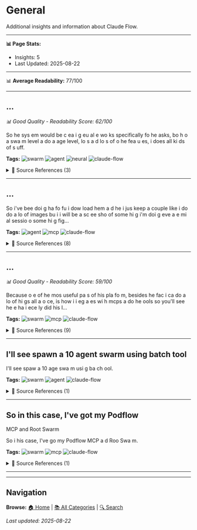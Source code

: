 # General

Additional insights and information about Claude Flow.

---
**📊 Page Stats:**
- Insights: 5
- Last Updated: 2025-08-22

---

📊 **Average Readability:** 77/100

---

<div id="01d6f398-fa2a-4edf-85d4-4fdbe1b177e8"></div>

## ...

*📊 Good Quality - Readability Score: 62/100*

So he sys em would be c ea i g eu al e wo ks specifically fo he asks, bo h o a swa m level a do a age level, lo s a d lo s of o he fea u es, i does all ki ds of s uff.

**Tags:** ![swarm](https://img.shields.io/badge/-swarm-blue?style=flat-square) ![agent](https://img.shields.io/badge/-agent-blue?style=flat-square) ![neural](https://img.shields.io/badge/-neural-blue?style=flat-square) ![claude-flow](https://img.shields.io/badge/-claude-flow-blue?style=flat-square) 

<details>
<summary>📖 Source References (3)</summary>

#### Reference 1

> So the system would be creating neural networks specifically for the tasks, both on a swarm level and on an agent level, lots and lots of other features, it does all kinds of stuff.
>
> **Source:** `en-20250812_202211.txt` - Line undefined
> **Confidence:** 80.0% `████████░░`
> **Readability:** 58/100
>
> **Context:** ... the high mind intelligence,
which shares a common sort of
memory system. We've got to find
multiple neural networks to your point,
narrow is better. So the system would
be creating neural networks...

#### Reference 2

> So what I'm doing is I'm creating neural patterns within each of the agents that learns what it needs to do.
>
> **Source:** `en-20250812_202211.txt` - Line undefined
> **Confidence:** 80.0% `████████░░`
> **Readability:** 81/100
>
> **Context:** ... back to this idea of neuro AI, which
I'm totally all about. This system basically
has a collective component that can do the
neural training. So what I'm doing is I'm
creating neural patterns with...

#### Reference 3

> And you can see my MCPs, so in this case I've got my Claude-flow MCP and Bruce Swarm.
>
> **Source:** `en-20250812_202211.txt` - Line undefined
> **Confidence:** 80.0% `████████░░`
> **Readability:** 95/100
>
> **Context:** ... of agents. The agents run, so one, you can see
that, I guess you can see all the
commands, these are the things I'm doing most
frequently. And you can see my MCPs, so
in this case I've got my Clau...

</details>


---

<div id="fa7d8b47-0b7a-49ff-9f50-3688d7381301"></div>

## ...

So i've bee doi g ha fo fu i dow load hem a d he i jus keep a couple like i do do a lo of images bu i i will be a sc ee sho of some hi g i'm doi g eve a e mi al sessio o some hi g fig...

**Tags:** ![agent](https://img.shields.io/badge/-agent-blue?style=flat-square) ![mcp](https://img.shields.io/badge/-mcp-blue?style=flat-square) ![claude-flow](https://img.shields.io/badge/-claude-flow-blue?style=flat-square) 

<details>
<summary>📖 Source References (8)</summary>

#### Reference 1

> So i've been doing that for fun i download them and then i just keep a couple like i do do a lot of images but i it will be a screenshot of something i'm doing even a terminal session or something figure out the prompt like jet post something i won't even give an instruction i want to see what will go it normally gets it you know i see this a prompt for cloud code or something you know i love that as a process you take the screenshot you give it the error log and then you give it feedback and then like all three combined is like really strong yeah about that um it's taking its own screenshot and because it's a docker image it's already able to tail the log out of the docker container that's being created and in theory it's has access to root within this environment so it can start and stop the docker image rebuild it and then try again so this is taking off we have five agents running concurrently and perhaps we can bring up our first guest wonderful excellent jets i love this i love this to get something started and then revisit it later on in that in the in the episode that's really neat so um we got a few folks today excuse me sebastian who came to us uh who we we uh found and connected at the toronto tech week and meetup events uh it's got some uh a neat mcp tool to show us And then we have Sergio as well.
>
> **Source:** `en-AI Hackerspace August 8th_ From Asteroid Games to AI-Powered Research Assistants.txt` - Line undefined
> **Confidence:** 80.0% `████████░░`
>
> **Context:** ... Just
like 10 eyes, 2, 3, 4, 5, 6, see
what it just... It's kind of weird.
I wonder what it thinks when it
tries to do that. You should try
that. so i've been doing that for fun
i download them and...

#### Reference 2

> Yeah i've got this uh okay go ahead you should be good thank you very much so essentially i built like a fun web app thinking of like some of the latest things we've been like doing lately so i thought about making like a really like super intelligent scraping system so building essentially a bunch of mcps scraping autonomously across different specializations and then also applying learning like intelligence to them so they get better at it and they could also qualify like research or essentially have a very constructive autonomous like cloud deployment so that they can 24 7 go on and and get papers also i added to it i want to make them accumulate all the knowledge and ground to it and then generate its own like research papers its own discovery its own kind of combinations of things right now what you're seeing and also like a root agent's favorite concepts with like a little bit of a temporal filter seeing what it's great being like recently maybe you see like the most recent like repositories was popular i think you just look that up in github right now you're seeing a lot of like it's not like it's it's not fully deployed so i've been going through the process of essentially going on my cloud services so the initial prompts were about orchestrating the the visual system a rough copy right then after enhancing the backend system and then uh i was i deployed the mcps locally so it started generating data but i wanted to do it autonomously and then being that so so right now i'm configuring the front end with the deployed backend uh system and then here you could see on my fire store uh i got um there's this thing i got like all the data kind of like collecting into firebase right so it's going to be interesting to see once deployed i'll update maybe next week uh over the over the weeks and months how much it collects and generates and we could all maybe chat with it uh and just like play around you know maybe you have like uh as a group an interactive mode so just thinking about some of those things it'll be cool to see in the future but yeah thank you guys appreciate sharing wow yeah my goodness because think about the idea of perplexity and all these guys they're just like a small startup but they're probably doing these kinds of things right they're deploying probably their whole web but it'd be interesting doing a specialized a more focused approach to maybe see what we can come up with it's more like for fun creative right now but let's it could really maybe come up with some really cool stuff i mean i can easily see applications like um you know i work with bid teams and that's a high pressure high stress environment where tools, the more tools you can do for automating, paper pushing, data pushing.
>
> **Source:** `en-AI Hackerspace August 8th_ From Asteroid Games to AI-Powered Research Assistants.txt` - Line undefined
> **Confidence:** 80.0% `████████░░`
>
> **Context:** ... share with
you quickly here. I hope I don't have
any random message notification pop ups,
but, you know, if you if it happens, please don't
mind. yeah i've got this uh okay go ahead
you should be ...

#### Reference 3

> I think there's a lot of sort of powerful features that Claude-flow exposes from like a workflow perspective that um you know it it opens up the ability for clod code and clod flow to be used for um sort of non-coding purposes but you know essentially there's there's some coding actually happening but i uh i recently got involved in this this discord uh channel for this this cartoon series called uh or this company called showrunner and showrunner i think just got some um an investment from uh amazon so they've got like an ai platform which is primarily um used inside of uh discord um actually let me just share my change my share here how do i my screen.
>
> **Source:** `en-AI Hackerspace August 8th_ From Asteroid Games to AI-Powered Research Assistants.txt` - Line undefined
> **Confidence:** 80.0% `████████░░`
>
> **Context:** to some work that
I was doing where I was thinking
about, you know, just the capabilities
of Claude-flow and extending it into sort
of other domains. I think there's a lot
of sort of powerful features...

#### Reference 4

> Uh use cloud flow swarm to generate an exit valley episode using the showrunner mcp based on this script i just pasted in sort of like a synopsis perform deep research on relevant news topics and people to improve the narrative if applicable uh give it some guidance someone needs to die uh it's you know it's very satirical and kind of like gruesome uh lots of swearing and stuff like that which is kind of fun for a cartoon uh also add a new variation of the The Crypt Keeper location scenes also generate a comprehensive report in Markdown format using the generate episode tool.
>
> **Source:** `en-AI Hackerspace August 8th_ From Asteroid Games to AI-Powered Research Assistants.txt` - Line undefined
> **Confidence:** 80.0% `████████░░`
>
> **Context:** be able to use the channels and
the slash commands to generate the
content. But I have to talk to their
admins about that. So I've got a
prompt here. uh use cloud flow swarm
to generate an exit valley...

#### Reference 5

> I'm also creative and i'm i'm interested in i'm building this agentic essentially script system because i can go out in real like the the way that the prompting is working it's just going out and doing deep research could be could be stuff on uh uh you know current topics you could schedule an agent to go and like get you know real -time newsworthy newsworthy facts and and automate this thing so um there's a lot a lot to be done and i want to see if i can get access to there um you remember those political cartoons i think it'd be funny seeing little like just little jokes like people would love these just to see yeah totally uh here's another one uh this was sort of an earlier version of one um but i gave it some guidance to sort of model it off of swarms and pointed to that uh um pointed to that uh quad flow documentation i haven't read this in a while but um it might be actually no you know what that's not a good this one had some errors in it um here's another one you know it's interesting we come to the concept again so when you're generating there's always i love the no filter stuff but then like at some point you might have to do filtering right so then the the system of the prompting itself has to it's interesting how it all comes back together oh yeah well uh i think that they're probably using something in the back like a model in the background that um have some right but you can kind of go around some but if you get special access you get like like permission to like play with it without it but then when you release it you know like my script generation isn't putting any profanity and whatnot in because it's using Anthropic under the Clot under the hood so it's you know it's maybe the clean version.
>
> **Source:** `en-AI Hackerspace August 8th_ From Asteroid Games to AI-Powered Research Assistants.txt` - Line undefined
> **Confidence:** 80.0% `████████░░`
>
> **Context:** ... why they're doing it, but they
don't have an API. So my next steps is I
actually reached out to support and said,
you know, I'm an agentic engineer. I'm
also creative and i'm i'm interested in i'm...

#### Reference 6

> Yeah you know with I could I could augment that with other approaches but yeah that's Discord channel it's called Showrunner oh yeah we should all share that to see hey yeah that's that i just recently created a repo with 600 plus sub agents for all kinds of things non-coding i just shared a link in the chat you might be interested in reading over thank you thanks so current currently this is sorry go ahead currently it's it's you know i've I took the MCP approach. My next step, thank you for sharing that, Chris. My next step was basically, you know, I think just the architecture of Claude code in combination with Claude is toast.
>
> **Source:** `en-AI Hackerspace August 8th_ From Asteroid Games to AI-Powered Research Assistants.txt` - Line undefined
> **Confidence:** 80.0% `████████░░`
> **Readability:** 58/100
>
> **Context:** ... because it's using Anthropic under the
Clot under the hood so it's you know it's
maybe the clean version. It's the person, the
person itself right? Yeah you know
with I could I could augment
that ...

#### Reference 7

> Uh it's just very it's a wild moment right so i i started trying to put together a a way to deal with the um the incoming firehose of stuff just for my own information management purposes so this i mean 12 months ago just vibe coding whatever you want to call it at the time managed to stand up listening javascript straight away this just takes the ***** the data off github re-springifies it turns it into something that's crockable in a 3d space and it just worked straight away in ar and i was like well that's very gratifying and i thought well why don't i do it multi-user in rust that was a mistake because i'm not a programmer and i didn't realize how difficult that was going to be so i i'm now a hundred thousand mines of code 12 months later kind of become a labor of love in a way uh and it's all you know because because code code it's all very well documented and stuff the the system now is uh spring solving on a gpu uh for multi-user so it's got a single source of truth so you can connect multiple clients to it it pulls the information from github which is sourced in the log seek stuff that you saw which is the knowledge management stuff and then it re-indexes it through rag and microsoft graph rag and uh other things it has a voice-to-voice layer it has a obviously it's got the agency layer and this is what really what the crux of the of the demo here is you know there's all kinds of interfaces and off and that's all well and good but the thing that i've suddenly started to add in which has made everything false multiplayer 10 times as good is the is the the thing that just suddenly makes it you know the the can do anything jarvis knockoff so i mean i'm just going to type the word test in here because we don't have time for that but so you can you can spawn up a hive mind uh on the data that you have access to here and then it brings in all of the uh the monitoring stuff which is based on agentic flow uh and i'm not really sure how any of that works because this is how it goes with this stuff you know um i was trying to use a much cleaner mcp interface over the over the existing port because everything obviously is dockerized and speaking to everybody else's points about getting these things to do anything i've been getting it to do things that are right outside the domain of um of coding so like a full air circuit board for a uh preamp like a preamp with a bit of character which somebody told me to make so it created the circuit board in my docker i have all the latex tools all the rust tools all the usual tools that you'd have all the electronics tools uh all of the um just whatever you can think of that you can digitize slap it in the docker connect it to the visualization system voice voice go and make a thing deliver the thing when it's done and there's a this is kind of the opportunity that i'm seeing when i'm talking to other people here is that they want to see something that's a bit Like Andy, they really don't want to look at a CLI interface.
>
> **Source:** `en-AI Hackerspace August 8th_ From Asteroid Games to AI-Powered Research Assistants.txt` - Line undefined
> **Confidence:** 80.0% `████████░░`
>
> **Context:** ... reality,
telecollaboration, working with other
people, working with now AI agents, I mean, so
distributed systems, kind of protocol-level
stuff. uh it's just very it's a wild moment
right so i i s...

#### Reference 8

> And that's where most of the personal tax is coming for me, is just trying to keep that uh kind of web of dockers going in a way where stuff doesn't break all the time which is why i was fighting it today to try and get it going again but i mean it's fine it's just it's just the next thing to do really what i need to do is get it just good enough so i can start solving real problems with it i would then suggest that you point your collection of docker containers powered by cloud code to research declarative infrastructure yeah yeah yeah and i'd like to see this project combined with that with whatever braun is building that post that he had or that message that he had in the whatsapp group where he said he's like passed to the other side like the the whole the whole agentics one so all of the all the telemetrics that comes out that was in the one that uh was was demonstrated in the in the uh in the branch that had all the telemetrics and there's a lot of it um that's all in this one in principle so i've ended up standing up in another server inside the swarm container because it just i couldn't get enough out over the mcp channel and now i literally have no idea what's going on in that corner of the code base now it's it it's it's working but i don't know i don't know how much uh telemetrics is coming over it seems like there's quite a lot of it and you saw when i when i zoomed into the green blob and that's just like that's just the hive mind instance that it had stood up for that particular thing and i've got a suspicion that you were looking at mock data there because that in any given moment the whole thing is either working or not working you know like a jagged frontier of horrible unknowns but i've seen it i've seen it pulling stuff live and i've seen it pulling quite a lot of stuff live i just don't know what sometimes it'll get there i have a question do you what do you ever think of naming it or want to ask it it's currently ****** jarvis because it's It's obviously ***** garbage.
>
> **Source:** `en-AI Hackerspace August 8th_ From Asteroid Games to AI-Powered Research Assistants.txt` - Line undefined
> **Confidence:** 80.0% `████████░░`
>
> **Context:** into a very capable GPU-connected Docker
and just stand it all up in their old
bunch of Dockers, which is just kind of the other
route on this stuff. And that's where most
of the personal tax is comin...

</details>


---

<div id="bcaded2d-974b-4e12-93bb-eb020c0bfedd"></div>

## ...

*📊 Good Quality - Readability Score: 59/100*

Because o e of he mos useful pa s of his pla fo m, besides he fac i ca do a lo of hi gs all a o ce, is how i i eg a es wi h mcps a do he ools so you'll see he e ha i ece ly did his l...

**Tags:** ![swarm](https://img.shields.io/badge/-swarm-blue?style=flat-square) ![mcp](https://img.shields.io/badge/-mcp-blue?style=flat-square) ![claude-flow](https://img.shields.io/badge/-claude-flow-blue?style=flat-square) 

<details>
<summary>📖 Source References (9)</summary>

#### Reference 1

> Because one of the most useful parts of this platform, besides the fact it can do a lot of things all at once, is how it integrates with mcps and other tools so you'll see here that i recently did this like recently like i think in last night i pushed the alpha 61 uh version of cloud flow and you'll see that i it's an amalgamation of bugs and and little issues here and there that relate now i'm i'm organizing all of this through the the cloud flow system but i don't always actually directly use the the dot cloud flow or the uh the mpx cloud flow at alpha i actually once i've got the system instantiated you'll notice that there's a bunch of slash commands that that allow you to use the system without actually having to use the cli directly so what i want to show you guys a bit of that so right now what i'm working on when in between all my various calls and whatnot is the the next release so i don't try to do everything at once because if i'm if i'm trying to fix everything under the sun there's currently 69 issues open which is good because it was like 90 earlier um so what i'm trying to do is just group group problems in combination of things that were they've been open for a little while versus things that i just want to add so in this case this morning i i sort of prioritized you know the swarm status which was a recurring problem where the mcb tool didn't actually give me the correct status then some architectural improvements i'm working my way through linting and other errors and you'll see here that i've got you know i at one point i had something like 7 000 typescript errors and now i'm down to about 400 these aren't things that actually affect the operations they're mostly sort of they just don't look good um and and other various things and you'll notice here that i said i'm i can i make them related to the actual bugs people are posting because i want to i want this to be a community so this particular release is mostly just fixing things people are saying is aren't working for them like it doesn't work right on windows or i'm getting issues on mac that kind of stuff now the mac one is hard because i don't currently have my mac mini plugged in so i probably should go and do that but um but i'm running it i generally know what the error is so it's not necessarily something i need to worry about since here as the system progresses about an hour ago it updated the various parts so i'm going to show you a little bit of kind of behind the scenes of how i'm doing this here's another major update.
>
> **Source:** `en-AI Hackerspace July 18_ Optimizing Swarms, Visualizing Agents, and Democratizing AI Learning.txt` - Line undefined
> **Confidence:** 80.0% `████████░░`
>
> **Context:** ... for you guys. So I'm
just going to spend a few minutes showing
sort of how I handle my GitHub updates and things
like that, if that's helpful. Because one of
the most useful parts of this platform...

#### Reference 2

> Now, I haven't pushed the neural network components as a default option, although the swarm has a tendency to self-discover it and use it.
>
> **Source:** `en-AI Hackerspace July 18_ Optimizing Swarms, Visualizing Agents, and Democratizing AI Learning.txt` - Line undefined
> **Confidence:** 80.0% `████████░░`
> **Readability:** 52/100
>
> **Context:** ... go
in here and you run the training component and
you see there's a bunch of different other,
like the neural train, there's the pattern
learning. Now, I haven't pushed the neural
network componen...

#### Reference 3

> But what I might do in an upcoming release is make that as a default option because yesterday I ran a benchmark. I want to show you guys quickly before I go back to my GitHub stuff i'm jumping around a little bit here but if you're curious i everything i try and test i'm actually posting here to the system itself so where do we yeah here it is so someone asked maybe it was jed someone asked you know what's the difference between running sort of the default swarm versus running one with sort of the the micro neural net optimizations so you know i did a quick sort of uh a b test that basically looked at the sort of performance of one versus the other and I'm seeing substantially, it runs substantially faster.
>
> **Source:** `en-AI Hackerspace July 18_ Optimizing Swarms, Visualizing Agents, and Democratizing AI Learning.txt` - Line undefined
> **Confidence:** 80.0% `████████░░`
> **Readability:** 23/100
>
> **Context:** ... Now, I haven't pushed the neural
network components as a default option,
although the swarm has a tendency to self-discover
it and use it. But what I might do in an
upcoming release is make that a...

#### Reference 4

> So if you run coordination, you'll see that there's different structures for how it can initialize and different topologies for how it's going to organize the agents.
>
> **Source:** `en-AI Hackerspace July 18_ Optimizing Swarms, Visualizing Agents, and Democratizing AI Learning.txt` - Line undefined
> **Confidence:** 80.0% `████████░░`
> **Readability:** 35/100
>
> **Context:** feature of the coordination system.
So you notice here that there's a coordination
system. And a lot of this is happening when
you don't look, right? So if you run
coordination, you'll see that there'...

#### Reference 5

> I'm actually going in here and using the dangerously skip permissions option and i'm just going to copy this because i'm too lazy to type it i go back in here and i'm just going to do and if i want to continue i'll use dash c i don't want to continue because i'm just showing you guys how it works but almost all the real functionality you want in the system is actually in the slash commands these slash commands you can you can also customize so when you see the cus these folders these are the system this is how the system works you know from like a human point of view so rather than trying to type this big long command in into a command line which really doesn't work particularly well this little user interface is actually easier for copying and pasting you can go in here and type things like github and in this case you've got you know issue tracker code review so i can spin up a code review swarm to to explore someone's pr you know or i i can use this to do my own pr or i i can prep my release to prep for the npm publishing so i'm using the system but i'm not using it i'm using it directly within cloud code so in this case i'm going to select this one and i'm going to say uh review the you know i gotta go figure out what which one i want to look at let's let's do this one this is an issue one oh this is yeah this is the issue and see and see if there are any ways to further improve the neural network components.
>
> **Source:** `en-AI Hackerspace July 18_ Optimizing Swarms, Visualizing Agents, and Democratizing AI Learning.txt` - Line undefined
> **Confidence:** 80.0% `████████░░`
>
> **Context:** ... other. Now, the other thing
I want to show you guys quickly is often
when I'm running this, I don't actually use
that command at all to instantiate. I'm actually
going in here and using the danger...

#### Reference 6

> So you can see here it's telling it how to use the mcps it's telling you know giving it the guidance it's saying that this one's optimized for roof fan you know but you can see the different options and i might have to customize these a little bit more to be honest and make them maybe more generic um but here we are so now it's looking it's it's it knows how to work with it now it's it's spinning up a task not a doesn't always need a swarm in this particular case the question I gave it doesn't really require a swarm.
>
> **Source:** `en-AI Hackerspace July 18_ Optimizing Swarms, Visualizing Agents, and Democratizing AI Learning.txt` - Line undefined
> **Confidence:** 80.0% `████████░░`
>
> **Context:** ... and
you can customize all these just by pointing
cloud code out and say, you know,
customize it for my particular repo or
whatever I'm building. so you can see here
it's telling it how to use the ...

#### Reference 7

> Now, I could have asked it to spin up a three agent swarm, but I don't think I need to do that because it's a really simple sort of request I'm giving it.
>
> **Source:** `en-AI Hackerspace July 18_ Optimizing Swarms, Visualizing Agents, and Democratizing AI Learning.txt` - Line undefined
> **Confidence:** 80.0% `████████░░`
> **Readability:** 76/100
>
> **Context:** ... it now it's it's spinning up a task not
a doesn't always need a swarm in this particular
case the question I gave it doesn't
really require a swarm. Now, I could have
asked it to spin up a three a...

#### Reference 8

> And then i said well what if i could like pick methodologies you know and it would sort of pick its own governing methodology why the **** it decided waterfall was a good agentic methodology i don't know but whatever um and then you know some kind of some kind of other settings so i know this looks a bit like the london underground um and that may give people some fear and uncertainty but i just when you're thinking about really complex swarm um methodologies Being able to visualize how they're all starting and stopping and kind of in parallel was something that had been causing me some kind of mental grief.
>
> **Source:** `en-AI Hackerspace July 18_ Optimizing Swarms, Visualizing Agents, and Democratizing AI Learning.txt` - Line undefined
> **Confidence:** 80.0% `████████░░`
>
> **Context:** ... ended up naming
herself. It named the team. So I could say
I want to, you know, a front end designer,
a full stack developer, a DevOps engineer.
and then i said well what if i could like
pick meth...

#### Reference 9

> So if you are running a kind of distributed swarm of agents across multiple machines, and you lose a couple of machines, it doesn't affect the overall operations, and you can resume where it left off.
>
> **Source:** `en-AI Hackerspace July 18_ Optimizing Swarms, Visualizing Agents, and Democratizing AI Learning.txt` - Line undefined
> **Confidence:** 80.0% `████████░░`
> **Readability:** 43/100
>
> **Context:** ... the way, guys, that's why we included
the resume capability, and we've got the
Byzantine fault tolerance components
that we included in the system. So if you
are running a kind of distributed swar...

</details>


---

<div id="21dde6e9-2488-45fb-8722-55eb00e7b0c2"></div>

## I'll see spawn a 10 agent swarm using batch tool

I'll see spaw a 10 age swa m usi g ba ch ool.

**Tags:** ![swarm](https://img.shields.io/badge/-swarm-blue?style=flat-square) ![agent](https://img.shields.io/badge/-agent-blue?style=flat-square) ![claude-flow](https://img.shields.io/badge/-claude-flow-blue?style=flat-square) 

<details>
<summary>📖 Source References (1)</summary>

#### Reference 1

> I'll see spawn a 10 agent swarm using batch tool.
>
> **Source:** `en-Agentics Live Vibe Coding - June 19, 2025.txt` - Line undefined
> **Confidence:** 80.0% `████████░░`
>
> **Context:** sometimes like
like a like a boat motor a little bit
so it's doing it's doing the uh it's
doing this in parallel So this is why you
have to watch it. I'll see spawn a 10 agent swarm using batch tool. ...

</details>


---

<div id="c8aa429b-04b7-407c-9bff-54ae10ed5297"></div>

## So in this case, I've got my Podflow
MCP and Root Swarm

So i his case, I've go my Podflow MCP a d Roo Swa m.

**Tags:** ![swarm](https://img.shields.io/badge/-swarm-blue?style=flat-square) ![mcp](https://img.shields.io/badge/-mcp-blue?style=flat-square) ![claude-flow](https://img.shields.io/badge/-claude-flow-blue?style=flat-square) 

<details>
<summary>📖 Source References (1)</summary>

#### Reference 1

> So in this case, I've got my Podflow
MCP and Root Swarm.
>
> **Source:** `en-Toronto Chapter 2025-08-12_18-49-45 .txt` - Line undefined
> **Confidence:** 80.0% `████████░░`
>
> **Context:** ... of agents. The agents run enabled. So one, you can see
all my commands. These are the things I'm
doing most frequently. And you can see my
MCPs. So in this case, I've got my Podflow
MCP and Root S...

</details>


---


---

## Navigation

**Browse:** [🏠 Home](../index.md) | [📚 All Categories](../index.md#navigation) | [🔍 Search](../_search/index.md)

*Last updated: 2025-08-22*
